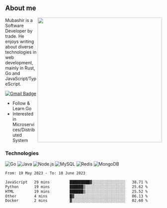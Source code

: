 ## About me

<img align="right" src="https://github-readme-stats-zhiwei-feng.vercel.app/api?username=mub4shir&show_icons=true" width="400" />

Mubashir is a Software Developer by trade. He enjoys writing about diverse technologies in web development, mainly in Rust, Go and JavaScript/TypeScript.

[![Gmail Badge](https://img.shields.io/badge/-mubashir11131719@gmail.com-c14438?style=flat-square&logo=Gmail&logoColor=white&link=mailto:mubashir11131719@gmail.com)](mailto:mubashir11131719@gmail.com)




- Follow & Learn Go
- Interested in Microservices/Distributed System


### Technologies
![Go](https://img.shields.io/badge/-Go-000000?style=flat-square&logo=go)
![Java](https://img.shields.io/badge/-Java-E34A86?style=flat-square&logo=java)
![Node.js](https://img.shields.io/badge/-Node.js-000000?style=flat-square&logo=node.js)
![MySQL](https://img.shields.io/badge/-MySQL-orange?style=flat-square&logo=MySQL)
![Redis](https://img.shields.io/badge/-Redis-black?style=flat-square&logo=Redis)
![MongoDB](https://img.shields.io/badge/-MongoDB-000000?style=flat-square&logo=mongodb)






<!--START_SECTION:waka-->

```txt
From: 19 May 2023 - To: 18 June 2023

JavaScript   29 mins         █████████▓░░░░░░░░░░░░░░░   38.71 %
Python       19 mins         ██████▒░░░░░░░░░░░░░░░░░░   25.62 %
HTML         19 mins         ██████▒░░░░░░░░░░░░░░░░░░   25.52 %
Other        4 mins          █▓░░░░░░░░░░░░░░░░░░░░░░░   06.13 %
Docker       2 mins          ▓░░░░░░░░░░░░░░░░░░░░░░░░   02.60 %
```

<!--END_SECTION:waka-->
</p>


